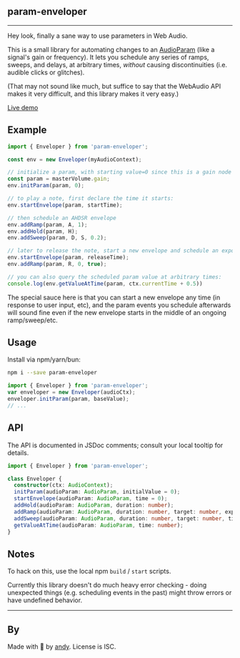 ## param-enveloper

---

Hey look, finally a sane way to use parameters in Web Audio.

This is a small library for automating changes to an
[AudioParam](https://developer.mozilla.org/en-US/docs/Web/API/AudioParam)
(like a signal's gain or frequency).
It lets you schedule any series of ramps, sweeps, and delays, at arbitrary times,
_without_ causing discontinuities (i.e. audible clicks or glitches).

(That may not sound like much, but suffice to say that the
WebAudio API makes it very difficult, and this library makes it very easy.)

[Live demo](http://fenomas.github.io/param-enveloper/)

## Example

```ts
import { Enveloper } from 'param-enveloper';

const env = new Enveloper(myAudioContext);

// initialize a param, with starting value=0 since this is a gain node
const param = masterVolume.gain;
env.initParam(param, 0);

// to play a note, first declare the time it starts:
env.startEnvelope(param, startTime);

// then schedule an AHDSR envelope
env.addRamp(param, A, 1);
env.addHold(param, H);
env.addSweep(param, D, S, 0.2);

// later to release the note, start a new envelope and schedule an exponential ramp to 0
env.startEnvelope(param, releaseTime);
env.addRamp(param, R, 0, true);

// you can also query the scheduled param value at arbitrary times:
console.log(env.getValueAtTime(param, ctx.currentTime + 0.5))
```

The special sauce here is that you can start a new envelope any time
(in response to user input, etc), and the param events you schedule afterwards will
sound fine even if the new envelope starts in the middle of an ongoing ramp/sweep/etc.

## Usage

Install via npm/yarn/bun:

```sh
npm i --save param-enveloper
```

```ts
import { Enveloper } from 'param-enveloper';
var enveloper = new Enveloper(audioCtx);
enveloper.initParam(param, baseValue);
// ...
```

## API

The API is documented in JSDoc comments; consult your local tooltip for details.

```ts
import { Enveloper } from 'param-enveloper';

class Enveloper {
  constructor(ctx: AudioContext);
  initParam(audioParam: AudioParam, initialValue = 0);
  startEnvelope(audioParam: AudioParam, time = 0);
  addHold(audioParam: AudioParam, duration: number);
  addRamp(audioParam: AudioParam, duration: number, target: number, exponential = false);
  addSweep(audioParam: AudioParam, duration: number, target: number, timeConstant: number);
  getValueAtTime(audioParam: AudioParam, time: number);
}
```

## Notes

To hack on this, use the local npm `build` / `start` scripts.

Currently this library doesn't do much heavy error checking -
doing unexpected things (e.g. scheduling events in the past)
might throw errors or have undefined behavior.

---

## By

Made with 🍺 by [andy](https://fenomas.com).
License is ISC.
